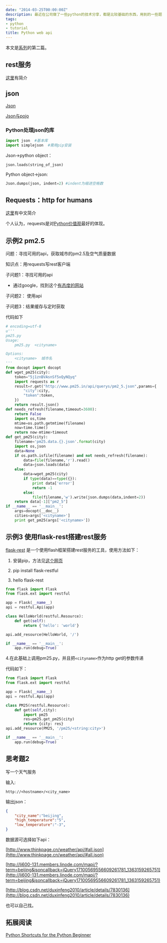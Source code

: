 ```yaml
---
date: "2014-03-25T00:00:00Z"
description: 最近在公司做了一些python的技术分享，都是比较基础的东西，用到的一些题材还挺有意思的，和大家分享。<br>本文是系列的第二篇。
tags:
- python
- tutorial
title: Python web api
---
```


本文是[系列](/post/2014-03-26-python-1)的第二篇。

## rest服务
[这里](http://www.cnblogs.com/shanyou/archive/2012/05/12/2496959.html)有简介
## json
[Json](http://json.org/json-zh.html)

[Json与pojo](http://blog.csdn.net/kevonz/article/details/5111550)
### Python处理json的库

```python
import json  #基本库
import simplejson  #需用pip安装
```
Json->python object：

```python
json.loads(string_of_json)
```

Python object->json:

```python
Json.dumps(json, indent=2) #indent为缩进空格数 
```

## Requests：http for humans
[这里](http://cn.python-requests.org/en/latest/user/quickstart.html)有中文简介

个人认为，requests是对[Python价值观](http://cn.python-requests.org/en/latest/user/intro.html#id2)最好的体现。

## 示例2 pm2.5
问题：寻找可用的api，获取城市的pm2.5及空气质量数据

知识点：用requests写rest客户端

子问题1：寻找可用的api

- 通过google，找到这个[有态度的网站](http://www.pm25.in/api_doc)

子问题2： 使用api

子问题3：结果缓存与定时获取

代码如下

```python
# encoding=utf-8
u'''
pm25.py
Usage:
	pm25.py  <cityname>

Options:
	<cityname>  城市名
'''
from docopt import docopt
def wget_pm25(city):
	token="5j1znBVAsnSf5xQyNQyq"
	import requests as r
	result=r.get("http://www.pm25.in/api/querys/pm2_5.json",params={
		"city":city,
		"token":token,
	})
	return result.json()
def needs_refresh(filename,timeout=3600):
	return False
	import os,time
	mtime=os.path.getmtime(filename)
	now=time.time()
	return now-mtime>timeout
def get_pm25(city):
	filename='pm25.data.{}.json'.format(city)
	import os,json
	data=None
	if os.path.isfile(filename) and not needs_refresh(filename):
		data=file(filename,'r').read()
		data=json.loads(data)
	else:
		data=wget_pm25(city)
		if type(data)==type({}):
			print data['error']
			return -1
		else:
			file(filename,'w').write(json.dumps(data,indent=2))
	return data[-1]["pm2_5"]
if __name__ == '__main__':
	args=docopt(__doc__)
	cities=args['<cityname>']
	print get_pm25(args['<cityname>'])
```

## 示例3 使用flask-rest搭建rest服务
[flask-rest](http://flask-restful.readthedocs.org/en/latest/)
是一个使用flash框架搭建rest服务的工具，使用方法如下：

1. 安装pip，方法见[这个网页](http://www.pip-installer.org/en/latest/installing.html#python-os-support)

2. pip  install  flask-restful
3. hello flask-rest

```python
from flask import Flask
from flask.ext import restful

app = Flask(__name__)
api = restful.Api(app)

class HelloWorld(restful.Resource):
    def get(self):
        return {'hello': 'world'}

api.add_resource(HelloWorld, '/')

if __name__ == '__main__':
    app.run(debug=True)
```

4.在此基础上调用pm25.py，并且把`<cityname>`作为http get的参数传递

代码如下：

```python
from flask import Flask
from flask.ext import restful

app = Flask(__name__)
api = restful.Api(app)

class PM25(restful.Resource):
    def get(self,city):
    	import pm25
    	res=pm25.get_pm25(city)
        return {city: res}
api.add_resource(PM25, '/pm25/<string:city>')

if __name__ == '__main__':
    app.run(debug=True)
```

## 思考题2

写一个天气服务

输入: 

`http://<hostname>/<city_name>`

输出json：

```json
{
	"city_name":"beijing", 
	"high_temperature":"5",
	"low_temperature":"-3",
}
```
数据源可选择如下api：

[http://www.thinkpage.cn/weather/api/#all.json](http://www.thinkpage.cn/weather/api/#all.json)

[http://li600-131.members.linode.com/mapi/?term=beijing&jsoncallback=jQuery17100569556609261781_1363159265751](http://li600-131.members.linode.com/mapi/?term=beijing&jsoncallback=jQuery17100569556609261781_1363159265751)

[http://blog.csdn.net/duxinfeng2010/article/details/7830136](http://blog.csdn.net/duxinfeng2010/article/details/7830136)

也可以自己找。

## 拓展阅读

[Python Shortcuts for the Python Beginner](http://maxburstein.com/blog/python-shortcuts-for-the-python-beginner/)